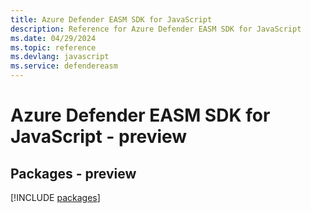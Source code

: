 ```yaml
---
title: Azure Defender EASM SDK for JavaScript
description: Reference for Azure Defender EASM SDK for JavaScript
ms.date: 04/29/2024
ms.topic: reference
ms.devlang: javascript
ms.service: defendereasm
---
```

# Azure Defender EASM SDK for JavaScript - preview
## Packages - preview
[!INCLUDE [packages](defender-easm-index.md)]